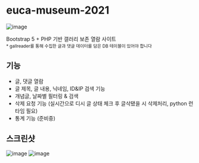# euca-museum-2021
![image](https://user-images.githubusercontent.com/88251502/141685076-8db2ac81-9cac-4860-b642-228feafb2131.png)

Bootstrap 5 + PHP 기반 갤러리 보존 열람 사이트  
<sub>\* gallreader를 통해 수집한 글과 댓글 데이터를 담은 DB 테이블이 있어야 합니다</sub>

## 기능
* 글, 댓글 열람
* 글 제목, 글 내용, 닉네임, ID&IP 검색 기능
* 개념글, 날짜별 필터링 & 검색
* 삭제 요청 기능 (실시간으로 디시 글 상태 체크 후 글삭됐을 시 삭제처리, python 런타임 필요)
* 통계 기능 (준비중)

## 스크린샷
![image](https://user-images.githubusercontent.com/88251502/141685123-2678f446-4c35-49bc-bc0a-6159cec777da.png)
![image](https://user-images.githubusercontent.com/88251502/141685229-9a977ec0-893b-45e6-8bcb-51f4c377ab3c.png)
